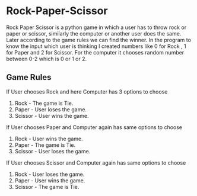 # Rock-Paper-Scissor
Rock Paper Scissor is a python game in which a user has to throw rock or paper or scissor, similarly the computer or another user does the same. 
Later according to the game rules we can find the winner. 
In the program to know the input which user is thinking I created numbers like 0 for Rock , 1 for Paper and 2 for Scissor. 
For the computer it chooses random number between 0-2 which is 0 or 1 or 2.

## Game Rules

If User chooses Rock and here Computer has 3 options to choose
1) Rock - The game is Tie.
2) Paper - User loses the game.
3) Scissor - User wins the game.

If User chooses Paper and Computer again has same options to choose
1) Rock -  User wins the game.
2) Paper - The game is Tie.
3) Scissor - User loses the game.

If User chooses Scissor and Computer again has same options to choose
1) Rock -  User loses the game.
2) Paper - User wins the game.
3) Scissor - The game is Tie.
